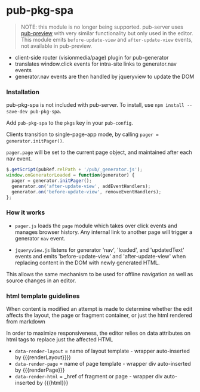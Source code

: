 # pub-pkg-spa

> NOTE: this module is no longer being supported. pub-server uses [pub-preview](https://github.com/jldec/pub-preview) with very similar functionality but only used in the editor. This module emits `before-update-view` and `after-update-view` events, not available in pub-preview.

* client-side router (visionmedia/page) plugin for pub-generator
* translates window.click events for intra-site links to generator.nav events
* generator.nav events are then handled by jqueryview to update the DOM

### Installation

pub-pkg-spa is not included with pub-server. To install, use `npm install --save-dev pub-pkg-spa`.

Add `pub-pkg-spa` to the `pkgs` key in your `pub-config`.

Clients transition to single-page-app mode, by calling `pager = generator.initPager()`.

`pager.page` will be set to the current page object, and maintained after each nav event.

```js
$.getScript(pubRef.relPath + '/pub/_generator.js');
window.onGeneratorLoaded = function(generator) {
  pager = generator.initPager();
  generator.on('after-update-view', addEventHandlers);
  generator.on('before-update-view', removeEventHandlers);
};
```

### How it works

- `pager.js` loads the `page` module which takes over click events and manages browser history. Any internal link to another page will trigger a generator `nav` event.

- `jqueryview.js` listens for generator 'nav', 'loaded', and 'updatedText' events and emits 'before-update-view' and 'after-update-view' when replacing content in the DOM with newly generated HTML.

This allows the same mechanism to be used for offline navigation as well as source changes in an editor.

### html template guidelines

When content is modified an attempt is made to determine whether the edit affects the layout, the page or fragment container, or just the  html rendered from markdown

In order to maximize responsiveness, the editor relies on data attributes on html tags to replace just the affected HTML


- `data-render-layout` = name of layout template - wrapper auto-inserted by {{{renderLayout}}})
- `data-render-page` = name of page template - wrapper div auto-inserted by  {{{renderPage}}}
- `data-render-html` = _href of fragment or page - wrapper div auto-inserted by {{{html}}}
